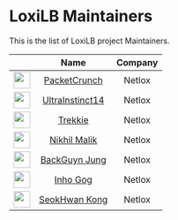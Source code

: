 # LoxiLB Maintainers
This is the list of LoxiLB project Maintainers.

|                                                                             |                        Name                           |   Company    | 
|:---------------------------------------------------------------------------:|:-----------------------------------------------------:|:------------:|
| <img width="30px" src="https://avatars.githubusercontent.com/u/106566094">  | [PacketCrunch](https://github.com/PacketCrunch)       |    Netlox    | 
| <img width="30px" src="https://avatars.githubusercontent.com/u/75648333">   | [UltraInstinct14](https://github.com/UltraInstinct14) |    Netlox    |
| <img width="30px" src="https://avatars.githubusercontent.com/u/111065900">  | [Trekkie](https://github.com/TrekkieCoder)            |    Netlox    |
| <img width="30px" src="https://avatars.githubusercontent.com/u/66406124">   | [Nikhil Malik](https://github.com/nik-netlox)         |    Netlox    |
| <img width="30px" src="https://avatars.githubusercontent.com/u/88170638">   | [BackGuyn Jung](https://github.com/backguynn)         |    Netlox    |
| <img width="30px" src="https://avatars.githubusercontent.com/u/75723069">   | [Inho Gog](https://github.com/inhogog2)               |    Netlox    |
| <img width="30px" src="https://avatars.githubusercontent.com/u/76096751">   | [SeokHwan Kong](https://github.com/NLX-SeokHwanKong)  |    Netlox    |
